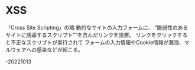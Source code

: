 # XSS
「Cross Site Scripting」の略
動的なサイトの入力フォームに、
”脆弱性のあるサイトに誘導するスクリプト””を含んだリンクを設置。
リンクをクリックすると不正なスクリプトが実行されて
フォームの入力情報やCookie情報が漏洩、マルウェアへの感染などが起こる。  

-20221013

